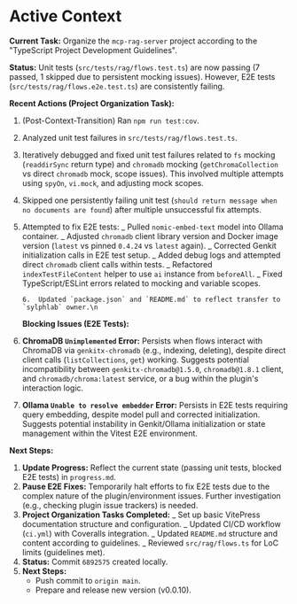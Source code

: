 <!-- Version: 1.6 | Last Updated: 2025-06-06 -->

# Active Context

**Current Task:** Organize the `mcp-rag-server` project according to the \"TypeScript Project Development Guidelines\".

**Status:** Unit tests (`src/tests/rag/flows.test.ts`) are now passing (7 passed, 1 skipped due to persistent mocking issues). However, E2E tests (`src/tests/rag/flows.e2e.test.ts`) are consistently failing.

**Recent Actions (Project Organization Task):**

1.  (Post-Context-Transition) Ran `npm run test:cov`.
2.  Analyzed unit test failures in `src/tests/rag/flows.test.ts`.
3.  Iteratively debugged and fixed unit test failures related to `fs` mocking (`readdirSync` return type) and `chromadb` mocking (`getChromaCollection` vs direct `chromadb` mock, scope issues). This involved multiple attempts using `spyOn`, `vi.mock`, and adjusting mock scopes.
4.  Skipped one persistently failing unit test (`should return message when no documents are found`) after multiple unsuccessful fix attempts.
5.  Attempted to fix E2E tests:
    _ Pulled `nomic-embed-text` model into Ollama container.
    _ Adjusted `chromadb` client library version and Docker image version (`latest` vs pinned `0.4.24` vs `latest` again).
    _ Corrected Genkit initialization calls in E2E test setup.
    _ Added debug logs and attempted direct `chromadb` client calls within tests.
    _ Refactored `indexTestFileContent` helper to use `ai` instance from `beforeAll`.
    _ Fixed TypeScript/ESLint errors related to mocking and variable scopes.

        6.  Updated `package.json` and `README.md` to reflect transfer to `sylphlab` owner.\n

    **Blocking Issues (E2E Tests):**

6.  **ChromaDB `Unimplemented` Error:** Persists when flows interact with ChromaDB via `genkitx-chromadb` (e.g., indexing, deleting), despite direct client calls (`listCollections`, `get`) working. Suggests potential incompatibility between `genkitx-chromadb@1.5.0`, `chromadb@1.8.1` client, and `chromadb/chroma:latest` service, or a bug within the plugin's interaction logic.
7.  **Ollama `Unable to resolve embedder` Error:** Persists in E2E tests requiring query embedding, despite model pull and corrected initialization. Suggests potential instability in Genkit/Ollama initialization or state management within the Vitest E2E environment.

**Next Steps:**

1.  **Update Progress:** Reflect the current state (passing unit tests, blocked E2E tests) in `progress.md`.
2.  **Pause E2E Fixes:** Temporarily halt efforts to fix E2E tests due to the complex nature of the plugin/environment issues. Further investigation (e.g., checking plugin issue trackers) is needed.
3.  **Project Organization Tasks Completed:**
    _ Set up basic VitePress documentation structure and configuration.
    _ Updated CI/CD workflow (`ci.yml`) with Coveralls integration.
    _ Updated `README.md` structure and content according to guidelines.
    _ Reviewed `src/rag/flows.ts` for LoC limits (guidelines met).
4.  **Status:** Commit `6892575` created locally.
5.  **Next Steps:**
    - Push commit to `origin main`.
    - Prepare and release new version (v0.0.10).

